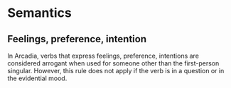 # Semantics

## Feelings, preference, intention

In Arcadia, verbs that express feelings, preference, intentions are considered arrogant when used for someone other than the first-person singular.
However, this rule does not apply if the verb is in a question or in the evidential mood.
